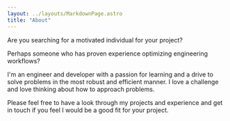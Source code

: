 ```yaml
---
layout: ../layouts/MarkdownPage.astro
title: "About"
---
```


Are you searching for a motivated individual for your project?

Perhaps someone who has proven experience optimizing engineering workflows?

I'm an engineer and developer with a passion for learning and a drive to solve problems in the most robust and efficient manner. I love a challenge and love thinking about how to approach problems.

Please feel free to have a look through my projects and experience and get in touch if you feel I would be a good fit for your project.
